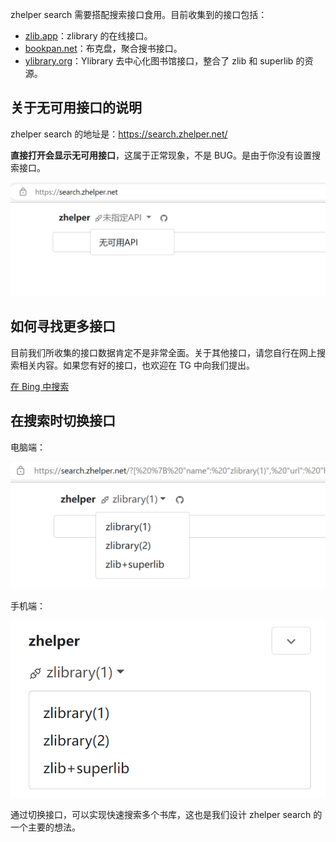 
zhelper search 需要搭配搜索接口食用。目前收集到的接口包括：

- [zlib.app](https://zlib.app/)：zlibrary 的在线接口。
- [bookpan.net](https://bookpan.net/)：布克盘，聚合搜书接口。
- [ylibrary.org](https://ylibrary.org/)：Ylibrary 去中心化图书馆接口，整合了 zlib 和 superlib 的资源。


## 关于无可用接口的说明

zhelper search 的地址是：https://search.zhelper.net/

**直接打开会显示无可用接口**，这属于正常现象，不是 BUG。是由于你没有设置搜索接口。

![](./uTools_1671797022286.png) 

## 如何寻找更多接口

目前我们所收集的接口数据肯定不是非常全面。关于其他接口，请您自行在网上搜索相关内容。如果您有好的接口，也欢迎在 TG 中向我们提出。

[在 Bing 中搜索](https://cn.bing.com/search?q=zhelper+search+%E9%85%8D%E7%BD%AE) 


## 在搜索时切换接口

电脑端：

![](./uTools_1671798794315.png) 

手机端：

![](./uTools_1671798814508.png) 

通过切换接口，可以实现快速搜索多个书库，这也是我们设计 zhelper search 的一个主要的想法。